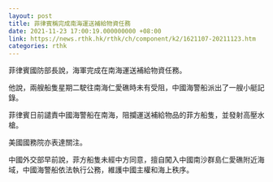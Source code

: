 ```yaml
---
layout: post
title: 菲律賓稱完成南海運送補給物資任務
date: 2021-11-23 17:00:19.000000000 +08:00
link: https://news.rthk.hk/rthk/ch/component/k2/1621107-20211123.htm
categories: rthk
---
```


菲律賓國防部長說，海軍完成在南海運送補給物資任務。

他說，兩艘船隻星期二駛往南海仁愛礁時未有受阻，中國海警船派出了一艘小艇記錄。

菲律賓日前譴責中國海警船在南海，阻攔運送補給物品的菲方船隻，並發射高壓水槍。

美國國務院亦表達關注。

中國外交部早前說，菲方船隻未經中方同意，擅自闖入中國南沙群島仁愛礁附近海域，中國海警船依法執行公務，維護中國主權和海上秩序。
